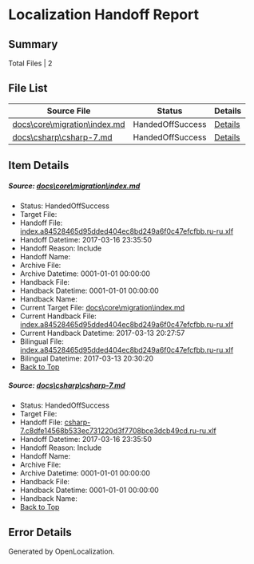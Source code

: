 # <a name='report-top'></a> Localization Handoff Report

## Summary
 Total Files | 2

## File List
 Source File | Status | Details 
 ----------- | ------ | ------- 
 [docs\core\migration\index.md](https://github.com/dotnet/docs/blob/fae5eabac7d1aac577c5c7a27e306c8c7ea8b418/docs/core/migration/index.md) | HandedOffSuccess | [Details](#73ab5a9bdd957e6d9394a3be0aa55f554ee7a86a49)
 [docs\csharp\csharp-7.md](https://github.com/dotnet/docs/blob/fae5eabac7d1aac577c5c7a27e306c8c7ea8b418/docs/csharp/csharp-7.md) | HandedOffSuccess | [Details](#0e54d8f458d6885f934b4168631474f576f1936e126)

## Item Details
##### <a name='73ab5a9bdd957e6d9394a3be0aa55f554ee7a86a49'></a> Source: [docs\core\migration\index.md](https://github.com/dotnet/docs/blob/fae5eabac7d1aac577c5c7a27e306c8c7ea8b418/docs/core/migration/index.md)
* Status: HandedOffSuccess
* Target File: 
* Handoff File: [index.a84528465d95dded404ec8bd249a6f0c47efcfbb.ru-ru.xlf](https://github.com/dotnet/docs.handoff/blob/1e38c4aec90116b208088fceb3439e889dad41cc/ol-handoff/dotnet/docs.ru-ru/master/dotnet-core/index.a84528465d95dded404ec8bd249a6f0c47efcfbb.ru-ru.xlf)
* Handoff Datetime: 2017-03-16 23:35:50
* Handoff Reason: Include
* Handoff Name: 
* Archive File: 
* Archive Datetime: 0001-01-01 00:00:00
* Handback File: 
* Handback Datetime: 0001-01-01 00:00:00
* Handback Name: 
* Current Target File: [docs\core\migration\index.md](https://github.com/dotnet/docs.ru-ru/blob/51999b84d3bfbe6f4ee122315d7d7921e47adefd/docs/core/migration/index.md)
* Current Handback File: [index.a84528465d95dded404ec8bd249a6f0c47efcfbb.ru-ru.xlf](https://github.com/dotnet/docs.handback/blob/e1095cf1c351244a12fde22809e5edf67cab4cbb/ol-handback/dotnet/docs.ru-ru/master/dotnet-core/index.a84528465d95dded404ec8bd249a6f0c47efcfbb.ru-ru.xlf)
* Current Handback Datetime: 2017-03-13 20:27:57
* Bilingual File: [index.a84528465d95dded404ec8bd249a6f0c47efcfbb.ru-ru.xlf](https://github.com/dotnet/docs.handback/blob/e1095cf1c351244a12fde22809e5edf67cab4cbb/ol-handback/dotnet/docs.ru-ru/master/dotnet-core/index.a84528465d95dded404ec8bd249a6f0c47efcfbb.ru-ru.xlf)
* Bilingual Datetime: 2017-03-13 20:30:20
* [Back to Top](#report-top)

##### <a name='0e54d8f458d6885f934b4168631474f576f1936e126'></a> Source: [docs\csharp\csharp-7.md](https://github.com/dotnet/docs/blob/fae5eabac7d1aac577c5c7a27e306c8c7ea8b418/docs/csharp/csharp-7.md)
* Status: HandedOffSuccess
* Target File: 
* Handoff File: [csharp-7.c8dfe14568b533ec731220d3f7708bce3dcb49cd.ru-ru.xlf](https://github.com/dotnet/docs.handoff/blob/1e38c4aec90116b208088fceb3439e889dad41cc/ol-handoff/dotnet/docs.ru-ru/master/vbcs_med-ht/csharp-7.c8dfe14568b533ec731220d3f7708bce3dcb49cd.ru-ru.xlf)
* Handoff Datetime: 2017-03-16 23:35:50
* Handoff Reason: Include
* Handoff Name: 
* Archive File: 
* Archive Datetime: 0001-01-01 00:00:00
* Handback File: 
* Handback Datetime: 0001-01-01 00:00:00
* Handback Name: 
* [Back to Top](#report-top)


## Error Details

Generated by OpenLocalization.
